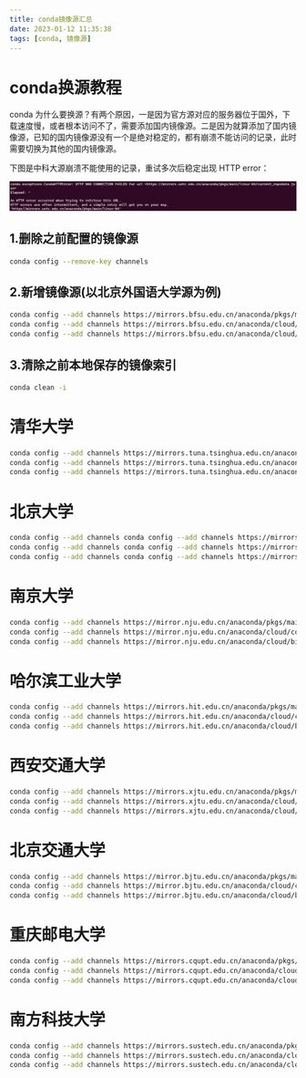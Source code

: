 ```yaml
---
title: conda镜像源汇总
date: 2023-01-12 11:35:38
tags: [conda, 镜像源]
---
```


# conda换源教程

conda 为什么要换源？有两个原因，一是因为官方源对应的服务器位于国外，下载速度慢，或者根本访问不了，需要添加国内镜像源。二是因为就算添加了国内镜像源，已知的国内镜像源没有一个是绝对稳定的，都有崩溃不能访问的记录，此时需要切换为其他的国内镜像源。

<!--more-->

下图是中科大源崩溃不能使用的记录，重试多次后稳定出现 HTTP error：

![image-20230111191522768](conda镜像源汇总/image-20230111191522768.png)

## 1.删除之前配置的镜像源

```bash
conda config --remove-key channels
```

## 2.新增镜像源(以北京外国语大学源为例)

```bash
conda config --add channels https://mirrors.bfsu.edu.cn/anaconda/pkgs/main/
conda config --add channels https://mirrors.bfsu.edu.cn/anaconda/cloud/conda-forge/
conda config --add channels https://mirrors.bfsu.edu.cn/anaconda/cloud/bioconda/
```

## 3.清除之前本地保存的镜像索引

```bash
conda clean -i
```



# 清华大学

```bash
conda config --add channels https://mirrors.tuna.tsinghua.edu.cn/anaconda/pkgs/main/
conda config --add channels https://mirrors.tuna.tsinghua.edu.cn/anaconda/cloud/conda-forge/
conda config --add channels https://mirrors.tuna.tsinghua.edu.cn/anaconda/cloud/bioconda/
```

# 北京大学

```bash
conda config --add channels conda config --add channels https://mirrors.pku.edu.cn/anaconda/pkgs/main/
conda config --add channels conda config --add channels https://mirrors.pku.edu.cn/anaconda/cloud/conda-forge/
conda config --add channels conda config --add channels https://mirrors.pku.edu.cn/anaconda/cloud/bioconda/
```

# 南京大学

```bash
conda config --add channels https://mirror.nju.edu.cn/anaconda/pkgs/main/
conda config --add channels https://mirror.nju.edu.cn/anaconda/cloud/conda-forge/
conda config --add channels https://mirror.nju.edu.cn/anaconda/cloud/bioconda/
```

# 哈尔滨工业大学

```bash
conda config --add channels https://mirrors.hit.edu.cn/anaconda/pkgs/main/
conda config --add channels https://mirrors.hit.edu.cn/anaconda/cloud/conda-forge/
conda config --add channels https://mirrors.hit.edu.cn/anaconda/cloud/bioconda/
```

# 西安交通大学

```bash
conda config --add channels https://mirrors.xjtu.edu.cn/anaconda/pkgs/main/
conda config --add channels https://mirrors.xjtu.edu.cn/anaconda/cloud/conda-forge/
conda config --add channels https://mirrors.xjtu.edu.cn/anaconda/cloud/bioconda/
```

# 北京交通大学

```bash
conda config --add channels https://mirror.bjtu.edu.cn/anaconda/pkgs/main/
conda config --add channels https://mirror.bjtu.edu.cn/anaconda/cloud/conda-forge/
conda config --add channels https://mirror.bjtu.edu.cn/anaconda/cloud/bioconda/
```

# 重庆邮电大学

```bash
conda config --add channels https://mirrors.cqupt.edu.cn/anaconda/pkgs/main/
conda config --add channels https://mirrors.cqupt.edu.cn/anaconda/cloud/conda-forge/
conda config --add channels https://mirrors.cqupt.edu.cn/anaconda/cloud/bioconda/
```

# 南方科技大学

```bash
conda config --add channels https://mirrors.sustech.edu.cn/anaconda/pkgs/main/
conda config --add channels https://mirrors.sustech.edu.cn/anaconda/cloud/conda-forge/
conda config --add channels https://mirrors.sustech.edu.cn/anaconda/cloud/bioconda/
```

